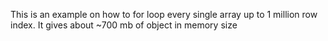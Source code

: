 This is an example on how to for loop every single array up to 1 million row index. 
It gives about ~700 mb of object in memory size 
